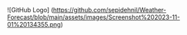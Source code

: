![GitHub Logo] (https://github.com/sepidehnil/Weather-Forecast/blob/main/assets/images/Screenshot%202023-11-01%20134355.png)







 
 
